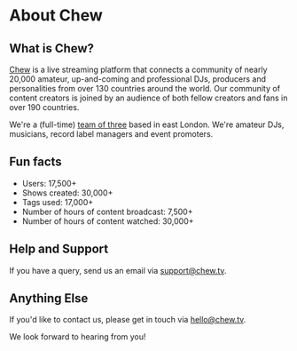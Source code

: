 # About Chew

## What is Chew?

[Chew](http://chew.tv) is a live streaming platform that connects a community of nearly 20,000 amateur, up-and-coming and professional DJs, producers and personalities from over 130 countries around the world. Our community of content creators is joined by an audience of both fellow creators and fans in over 190 countries. 

We're a (full-time) [team of three](http://chew.tv/guide/about/team) based in east London. We're amateur DJs, musicians, record label managers and event promoters.

## Fun facts
- Users: 17,500+
- Shows created: 30,000+
- Tags used: 17,000+
- Number of hours of content broadcast: 7,500+
- Number of hours of content watched: 30,000+

## Help and Support

If you have a query, send us an email via [support@chew.tv](mailto:support@chew.tv).

## Anything Else

If you'd like to contact us, please get in touch via [hello@chew.tv](mailto:hello@chew.tv). 

We look forward to hearing from you!
